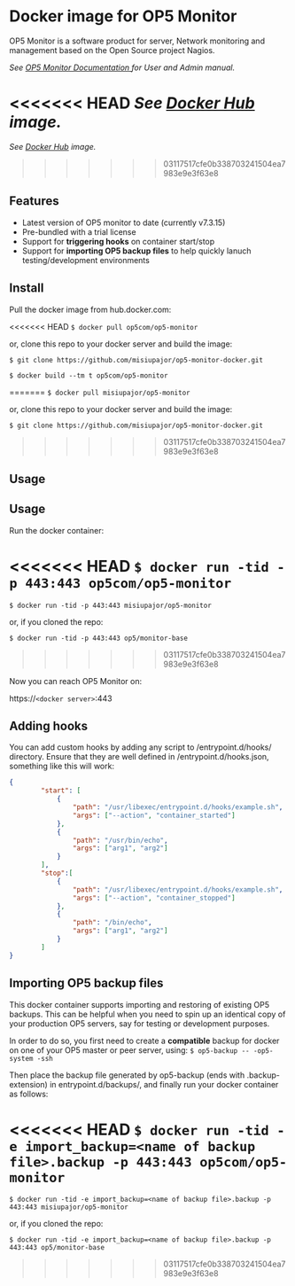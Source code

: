 # Docker image for OP5 Monitor

OP5 Monitor is a software product for server, Network monitoring and management based on the Open Source project Nagios. 

*See [OP5 Monitor Documentation	](https://kb.op5.com/x/KwCP) for User and Admin manual.*

<<<<<<< HEAD
*See [Docker Hub](https://hub.docker.com/r/op5com/op5-monitor) image.*
=======
*See [Docker Hub](https://hub.docker.com/r/misiupajor/op5-monitor) image.*
>>>>>>> 03117517cfe0b338703241504ea7983e9e3f63e8

## Features

 * Latest version of OP5 monitor to date (currently v7.3.15)
 * Pre-bundled with a trial license
 * Support for **triggering hooks** on container start/stop
 * Support for **importing OP5 backup files** to help quickly lanuch testing/development environments

## Install

Pull the docker image from hub.docker.com:

<<<<<<< HEAD
`$ docker pull op5com/op5-monitor`

or, clone this repo to your docker server and build the image:

`$ git clone https://github.com/misiupajor/op5-monitor-docker.git`

`$ docker build --tm t op5com/op5-monitor`

=======
`$ docker pull misiupajor/op5-monitor`

or, clone this repo to your docker server and build the image:

`$ git clone https://github.com/misiupajor/op5-monitor-docker.git`
>>>>>>> 03117517cfe0b338703241504ea7983e9e3f63e8

## Usage


## Usage

Run the docker container:

<<<<<<< HEAD
`$ docker run -tid -p 443:443 op5com/op5-monitor`
=======
`$ docker run -tid -p 443:443 misiupajor/op5-monitor`

or, if you cloned the repo:

`$ docker run -tid -p 443:443 op5/monitor-base`
>>>>>>> 03117517cfe0b338703241504ea7983e9e3f63e8

Now you can reach OP5 Monitor on:

https://`<docker server>`:443

## Adding hooks

You can add custom hooks by adding any script to /entrypoint.d/hooks/ directory. Ensure that they are well defined in /entrypoint.d/hooks.json, something like this will work:

```json
{
        "start": [
            {   
                "path": "/usr/libexec/entrypoint.d/hooks/example.sh",
                "args": ["--action", "container_started"]
            },  
            {   
                "path": "/usr/bin/echo",
                "args": ["arg1", "arg2"]
            }   
        ],  
        "stop":[
            {   
                "path": "/usr/libexec/entrypoint.d/hooks/example.sh",
                "args": ["--action", "container_stopped"]
            },
            {
                "path": "/bin/echo",
                "args": ["arg1", "arg2"]
            }
        ]   
}
```

## Importing OP5 backup files


This docker container supports importing and restoring of existing OP5 backups. This can be helpful when you need to spin up an identical copy of your production OP5 servers, say for testing or development purposes.

In order to do so, you first need to create a **compatible** backup for docker on one of your OP5 master or peer server, using:
`$ op5-backup -- -op5-system -ssh`

Then place the backup file generated by op5-backup (ends with .backup-extension) in entrypoint.d/backups/, and finally run your docker container as follows:

<<<<<<< HEAD
`$ docker run -tid -e import_backup=<name of backup file>.backup -p 443:443 op5com/op5-monitor`
=======
`$ docker run -tid -e import_backup=<name of backup file>.backup -p 443:443 misiupajor/op5-monitor`

or, if you cloned the repo:

`$ docker run -tid -e import_backup=<name of backup file>.backup -p 443:443 op5/monitor-base`
>>>>>>> 03117517cfe0b338703241504ea7983e9e3f63e8
